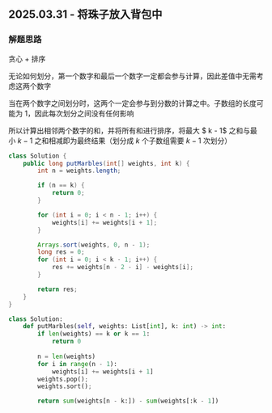 ## 2025.03.31 - 将珠子放入背包中

### 解题思路
贪心 + 排序

无论如何划分，第一个数字和最后一个数字一定都会参与计算，因此差值中无需考虑这两个数字

当在两个数字之间划分时，这两个一定会参与到分数的计算之中。子数组的长度可能为 1，因此每次划分之间没有任何影响

所以计算出相邻两个数字的和，并将所有和进行排序，将最大 $ k - 1$ 之和与最小 $k - 1$ 之和相减即为最终结果（划分成 $k$ 个子数组需要 $k - 1$ 次划分）

```java
class Solution {
    public long putMarbles(int[] weights, int k) {
        int n = weights.length;

        if (n == k) {
            return 0;
        }

        for (int i = 0; i < n - 1; i++) {
            weights[i] += weights[i + 1];
        }

        Arrays.sort(weights, 0, n - 1);
        long res = 0;
        for (int i = 0; i < k - 1; i++) {
            res += weights[n - 2 - i] - weights[i];
        }

        return res;
    }
}
```

```python
class Solution:
    def putMarbles(self, weights: List[int], k: int) -> int:
        if len(weights) == k or k == 1:
            return 0
        
        n = len(weights)
        for i in range(n - 1):
            weights[i] += weights[i + 1]
        weights.pop();
        weights.sort();

        return sum(weights[n - k:]) - sum(weights[:k - 1])
```
